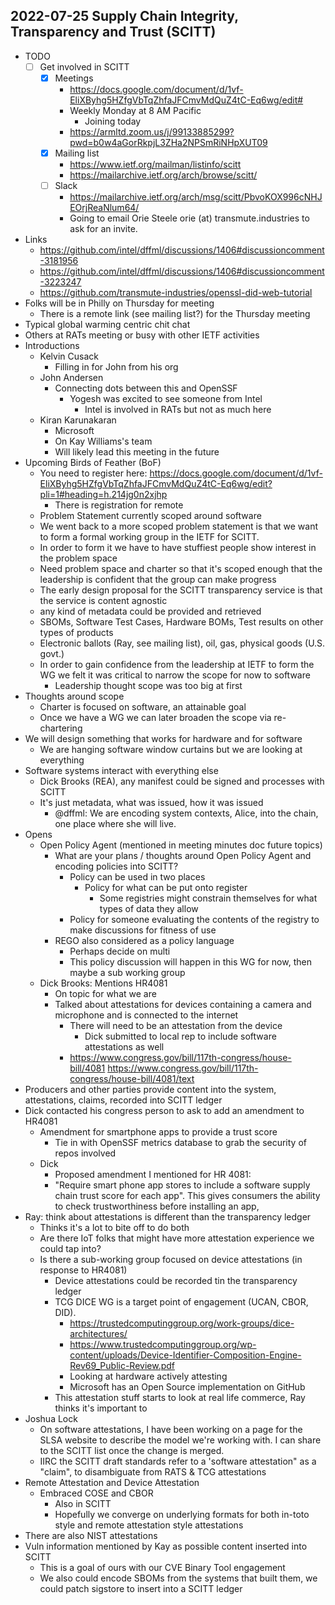 ## 2022-07-25 Supply Chain Integrity, Transparency and Trust (SCITT)

- TODO
  - [ ] Get involved in SCITT
    - [x] Meetings
      - https://docs.google.com/document/d/1vf-EliXByhg5HZfgVbTqZhfaJFCmvMdQuZ4tC-Eq6wg/edit#
      - Weekly Monday at 8 AM Pacific
        - Joining today
      - https://armltd.zoom.us/j/99133885299?pwd=b0w4aGorRkpjL3ZHa2NPSmRiNHpXUT09
    - [x] Mailing list
      - https://www.ietf.org/mailman/listinfo/scitt
      - https://mailarchive.ietf.org/arch/browse/scitt/
    - [ ] Slack
      - https://mailarchive.ietf.org/arch/msg/scitt/PbvoKOX996cNHJEOrjReaNlum64/
      - Going to email Orie Steele orie (at) transmute.industries to ask for an invite.
- Links
  - https://github.com/intel/dffml/discussions/1406#discussioncomment-3181956
  - https://github.com/intel/dffml/discussions/1406#discussioncomment-3223247
  - https://github.com/transmute-industries/openssl-did-web-tutorial
- Folks will be in Philly on Thursday for meeting
  - There is a remote link (see mailing list?) for the Thursday meeting
- Typical global warming centric chit chat
- Others at RATs meeting or busy with other IETF activities
- Introductions
  - Kelvin Cusack
    - Filling in for John from his org
  - John Andersen
    - Connecting dots between this and OpenSSF
      - Yogesh was excited to see someone from Intel
        - Intel is involved in RATs but not as much here
  - Kiran Karunakaran
    - Microsoft
    - On Kay Williams's team
    - Will likely lead this meeting in the future
- Upcoming Birds of Feather (BoF)
  - You need to register here: https://docs.google.com/document/d/1vf-EliXByhg5HZfgVbTqZhfaJFCmvMdQuZ4tC-Eq6wg/edit?pli=1#heading=h.214jg0n2xjhp
    - There is registration for remote
  - Problem Statement currently scoped around software
  - We went back to a more scoped problem statement is that we want to form a formal working group in the IETF for SCITT.
  - In order to form it we have to have stuffiest people show interest in the problem space
  - Need problem space and charter so that it's scoped enough that the leadership is confident that the group can make progress
  - The early design proposal for the SCITT transparency service is that the service is content agnostic
  - any kind of metadata could be provided and retrieved
  - SBOMs, Software Test Cases, Hardware BOMs, Test results on other types of products
  - Electronic ballots (Ray, see mailing list), oil, gas, physical goods (U.S. govt.)
  - In order to gain confidence from the leadership at IETF to form the WG we felt it was critical to narrow the scope for now to software
    - Leadership thought scope was too big at first
- Thoughts around scope
  - Charter is focused on software, an attainable goal
  - Once we have a WG we can later broaden the scope via re-chartering
- We will design something that works for hardware and for software
  - We are hanging software window curtains but we are looking at everything
- Software systems interact with everything else
  - Dick Brooks (REA), any manifest could be signed and processes with SCITT
  - It's just metadata, what was issued, how it was issued
    - @dffml: We are encoding system contexts, Alice, into the chain, one place where she will live.
- Opens
  - Open Policy Agent (mentioned in meeting minutes doc future topics)
    - What are your plans / thoughts around Open Policy Agent and encoding policies into SCITT?
      - Policy can be used in two places
        - Policy for what can be put onto register
          - Some registries might constrain themselves for what types of data they allow
      - Policy for someone evaluating the contents of the registry to make discussions for fitness of use
     - REGO also considered as a policy language
       - Perhaps decide on multi
       - This policy discussion will happen in this WG for now, then maybe a sub working group
  - Dick Brooks: Mentions HR4081
    - On topic for what we are 
    - Talked about attestations for devices containing a camera and microphone and is connected to the internet
      - There will need to be an attestation from the device 
        - Dick submitted to local rep to include software attestations as well
      - https://www.congress.gov/bill/117th-congress/house-bill/4081
https://www.congress.gov/bill/117th-congress/house-bill/4081/text
- Producers and other parties provide content into the system, attestations, claims, recorded into SCITT ledger
- Dick contacted his congress person to ask to add an amendment to HR4081
  - Amendment for smartphone apps to provide a trust score
    - Tie in with OpenSSF metrics database to grab the security of repos involved
  - Dick
    - Proposed amendment I mentioned for HR 4081:
    - "Require smart phone app stores to include a software supply chain trust score for each app". This gives consumers the ability to check trustworthiness before installing an app,
- Ray: think about attestations is different than the transparency ledger
  - Thinks it's a lot to bite off to do both
  - Are there IoT folks that might have more attestation experience we could tap into?
  - Is there a sub-working group focused on device attestations (in response to HR4081)
    - Device attestations could be recorded tin the transparency ledger
    - TCG DICE WG is a target point of engagement (UCAN, CBOR, DID).
      - https://trustedcomputinggroup.org/work-groups/dice-architectures/
      - https://www.trustedcomputinggroup.org/wp-content/uploads/Device-Identifier-Composition-Engine-Rev69_Public-Review.pdf
      - Looking at hardware actively attesting
      - Microsoft has an Open Source implementation on GitHub
    - This attestation stuff starts to look at real life commerce, Ray thinks it's important to 
- Joshua Lock
  - On software attestations, I have been working on a page for the SLSA website to describe the model we're working with. I can share to the SCITT list once the change is merged.
  - IIRC the SCITT draft standards refer to a 'software attestation" as a "claim", to disambiguate from RATS & TCG attestations
- Remote Attestation and Device Attestation
  - Embraced COSE and CBOR
    - Also in SCITT
    - Hopefully we converge on underlying formats for both in-toto style and remote attestation style attestations
- There are also NIST attestations
- Vuln information mentioned by Kay as possible content inserted into SCITT
  - This is a goal of ours with our CVE Binary Tool engagement
  - We also could encode SBOMs from the systems that built them, we could patch sigstore to insert into a SCITT ledger